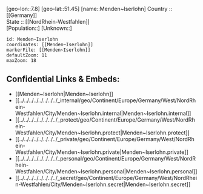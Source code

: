 ﻿---
location: [51.45,7.8] 
mapzoom: [7,12] 
mapmarker: city 
type: City
tags:
- geo/City


SpocWebEntityId: 32408
isDeleted: false
confidential: public

---
[geo-lon::7.8] 
[geo-lat::51.45] 
[name::Menden~Iserlohn] 
Country :: [[Germany]]  
State :: [[NordRhein-Westfahlen]]  
[Population::] 
[Unknown::] 


```leaflet
id: Menden~Iserlohn
coordinates: [[Menden~Iserlohn]] 
markerFile: [[Menden~Iserlohn]] 
defaultZoom: 11 
maxZoom: 18
```


## Confidential Links & Embeds: 
- [[Menden~Iserlohn|Menden~Iserlohn]]  
- [[../../../../../../../../_internal/geo/Continent/Europe/Germany/West/NordRhein-Westfahlen/City/Menden~Iserlohn.internal|Menden~Iserlohn.internal]] 
- [[../../../../../../../../_protect/geo/Continent/Europe/Germany/West/NordRhein-Westfahlen/City/Menden~Iserlohn.protect|Menden~Iserlohn.protect]] 
- [[../../../../../../../../_private/geo/Continent/Europe/Germany/West/NordRhein-Westfahlen/City/Menden~Iserlohn.private|Menden~Iserlohn.private]] 
- [[../../../../../../../../_personal/geo/Continent/Europe/Germany/West/NordRhein-Westfahlen/City/Menden~Iserlohn.personal|Menden~Iserlohn.personal]] 
- [[../../../../../../../../_secret/geo/Continent/Europe/Germany/West/NordRhein-Westfahlen/City/Menden~Iserlohn.secret|Menden~Iserlohn.secret]] 
